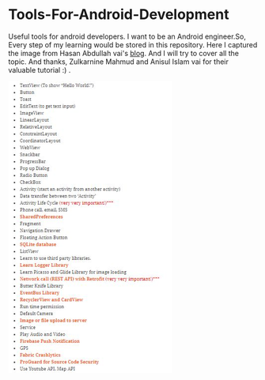 # Tools-For-Android-Development
 Useful tools for android developers.
 I want to be an Android engineer.So, Every step of my learning would be stored in this repository.
Here I captured the image from Hasan Abdullah vai's <a href="https://hellohasan.com/2017/07/16/android-app-development-guideline/">blog</a>. And I will try to cover all the topic.
 And thanks, Zulkarnine Mahmud and Anisul Islam vai for their valuable tutorial :) .
 
 <img src="https://github.com/hatanvir/Tools-For-Android-Development/blob/master/Capture.JPG" alt="Image view">
